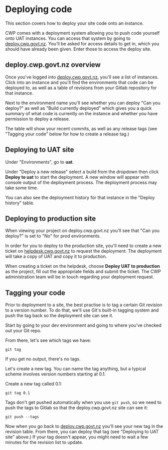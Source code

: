 # Deploying code

This section covers how to deploy your site code onto an instance.

CWP comes with a deployment system allowing you to push code yourself onto UAT instances. You can access that system
by going to [deploy.cwp.govt.nz](http://deploy.cwp.govt.nz). You'll be asked for access details to get in, which you
should have already been given. Enter those to access the deploy site.

## deploy.cwp.govt.nz overview

Once you've logged into [deploy.cwp.govt.nz](http://deploy.cwp.govt.nz), you'll see a list of instances. Click into an
instance and you'll find the environments that code can be deployed to, as well as a table of revisions from your Gitlab
repository for that instance.

Next to the environment name you'll see whether you can deploy "Can you deploy?" as well as "Build currently deployed"
which gives you a quick summary of what code is currently on the instance and whether you have permission to deploy
a release.

The table will show your recent commits, as well as any release tags (see "Tagging your code" below for how to create
a release tag.)

## Deploying to UAT site

Under "Environments", go to **uat**.

Under "Deploy a new release" select a build from the dropdown then click **Deploy to uat** to start the deployment.
A new window will appear with console output of the deployment process. The deployment process may take some time.

You can also see the deployment history for that instance in the "Deploy history" table.

## Deploying to production site

When viewing your project on deploy.cwp.govt.nz you'll see that "Can you deploy?" is set to "No" for prod environments.

In order for you to deploy to the production site, you'll need to create a new ticket on [helpdesk.cwp.govt.nz](http://helpdesk.cwp.govt.nz)
to request the deployment. The deployment will take a copy of UAT and copy it to production.

When creating a ticket on the helpdesk, choose **Deploy UAT to production** as the project, fill out the appropriate
fields and submit the ticket. The CWP administration team will be in touch regarding your deployment request.

## Tagging your code

Prior to deployment to a site, the best practise is to tag a certain Git revision to a version number. To do that, we'll
use Git's built-in tagging system and push the tag back so the deployment site can see it.

Start by going to your dev environment and going to where you've checked out your Git repo.

From there, let's see which tags we have:

	git tag

If you get no output, there's no tags.

Let's create a new tag. You can name the tag anything, but a typical scheme involves version numbers starting at 0.1.

Create a new tag called 0.1:

	git tag 0.1

Tags don't get pushed automatically when you use `git push`, so we need to push the tags to Gitlab so that the
deploy.cwp.govt.nz site can see it:

	git push --tags

Now when you go back to [deploy.cwp.govt.nz](http://deploy.cwp.govt.nz) you'll see your new tag in the revision table.
From there, you can deploy that tag (see "Deploying to UAT site" above.)
If your tag doesn't appear, you might need to wait a few minutes for the revision list to update.



